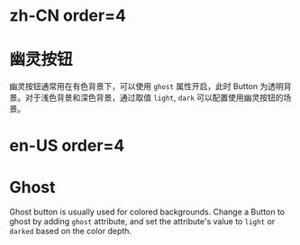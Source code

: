 # zh-CN order=4

# 幽灵按钮

幽灵按钮通常用在有色背景下，可以使用 `ghost` 属性开启，此时 Button 为透明背景。对于浅色背景和深色背景，通过取值 `light`, `dark` 可以配置使用幽灵按钮的场景。

# en-US order=4

# Ghost

Ghost button is usually used for colored backgrounds. Change a Button to ghost by adding `ghost` attribute,
and set the attribute's value to `light` or `darked` based on the color depth.
